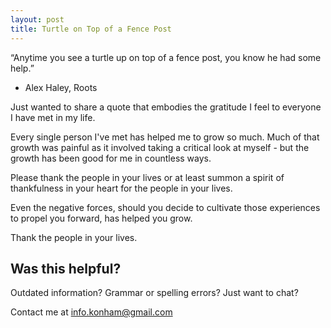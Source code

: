 ```yaml
---
layout: post
title: Turtle on Top of a Fence Post
---
```


“Anytime you see a turtle up on top of a fence post, you know he had some help.”

- Alex Haley, Roots

Just wanted to share a quote that embodies the gratitude I feel to everyone I have met in my life.

Every single person I've met has helped me to grow so much. Much of that growth was painful as it involved taking a critical look at myself - but the growth has been good for me in countless ways.

Please thank the people in your lives or at least summon a spirit of thankfulness in your heart for the people in your lives.

Even the negative forces, should you decide to cultivate those experiences to propel you forward, has helped you grow.

Thank the people in your lives.

## Was this helpful?

Outdated information? Grammar or spelling errors? Just want to chat?

Contact me at [info.konham@gmail.com](mailto:info.konham@gmail.com)